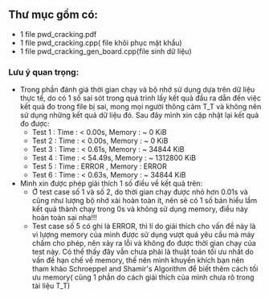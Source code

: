 ## Thư mục gồm có:
-   1 file pwd_cracking.pdf
-   1 file pwd_cracking.cpp( file khôi phục mật khẩu)
-   1 file pwd_cracking_gen_board.cpp(file sinh dữ liệu)
### Lưu ý quan trọng:
-   Trong phần đánh giá thời gian chạy và bộ nhớ sử dụng dựa trên dữ liệu thực tế, do có 1 số sai sót trong quá trình lấy kết quả đầu ra dẫn đến việc kết quả đo trong file bị sai, mong mọi người thông cảm T_T và không nên sử dụng những kết quả dữ liệu đó. Sau đây mình xin cập nhật lại kết quả đo được:
    -   Test 1 : 
        Time : < 0.00s, Memory : ~ 0 KiB
    -   Test 2 :
        Time : < 0.00s, Memory : ~ 0 KiB
    -   Test 3 :
        Time : < 0.61s, Memory : ~ 34844 KiB
    -   Test 4 :
        Time : < 54.49s, Memory : ~ 1312800 KiB
    -   Test 5 :
        Time : ERROR , Memory : ERROR
    -   Test 6 :
        Time : < 0.63s, Memory : ~ 34844 KiB
-   Mình xin được phép giải thích 1 số điều về kết quả trên:
    -   Ở test case số 1 và số 2, do thời gian chạy được nhỏ hơn 0.01s và cũng như lượng bộ nhớ xài hoàn toàn ít, nên sẽ có 1 số bản hiểu lầm kết quả thành chạy trong 0s và không sử dụng memory, điều này hoàn toàn sai nha!!!
    -   Test case số 5 có ghi là ERROR, thì lí do giải thích cho vấn đề này là vì lượng memory của mình được sử dụng vượt quá yêu cầu mà máy chấm cho phép, nên xảy ra lỗi và không đo được thời gian chạy của test này. Có thể thấy đây vẫn chưa phải là thuật toán tối ưu nhất do vấn đề hạn chế về memory, thế nên mình khuyến khích bạn nên tham khảo Schroeppel and Shamir's Algorithm để biết thêm cách tối ưu memory( cũng 1 phần do cách giải thích của mình chưa rõ trong tài liệu T_T)
